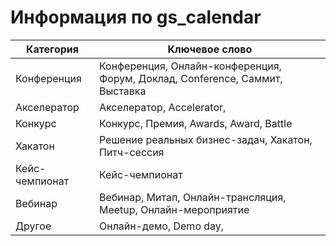 # Информация по gs_calendar

| Категория      | Ключевое слово                                               |
| -------------- | ------------------------------------------------------------ |
| Конференция    | Конференция, Онлайн-конференция, Форум, Доклад, Conference, Саммит, Выставка |
| Акселератор    | Акселератор, Accelerator,                                    |
| Конкурс        | Конкурс, Премия, Awards, Award, Battle                       |
| Хакатон        | Решение реальных бизнес-задач, Хакатон, Питч-сессия          |
| Кейс-чемпионат | Кейс-чемпионат                                               |
| Вебинар        | Вебинар, Митап, Онлайн-трансляция, Meetup, Онлайн-мероприятие |
| Другое         | Онлайн-демо, Demo day,                                       |
